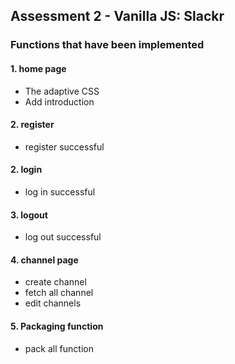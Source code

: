 ## Assessment 2 - Vanilla JS: Slackr

### Functions that have been implemented
#### 1. home page
* The adaptive CSS
* Add introduction
#### 2. register
* register successful
#### 2. login 
* log in successful
#### 3. logout
* log out successful
#### 4. channel page
* create channel
* fetch all channel
* edit channels
#### 5. Packaging function
* pack all function